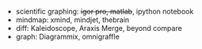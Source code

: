 - scientific graphing: <strike>igor pro, matlab</strike>, ipython notebook
- mindmap: xmind, mindjet, thebrain
- diff: Kaleidoscope, Araxis Merge, beyond compare
- graph: Diagrammix, omnigraffle
